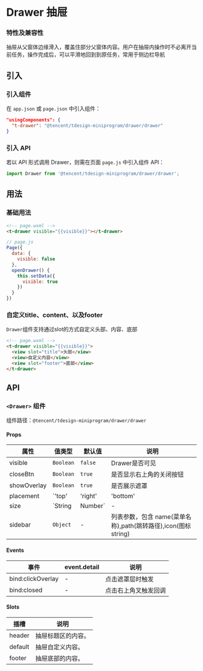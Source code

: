 # Drawer 抽屉

### 特性及兼容性

抽屉从父窗体边缘滑入，覆盖住部分父窗体内容。用户在抽屉内操作时不必离开当前任务，操作完成后，可以平滑地回到到原任务，常用于侧边栏导航

## 引入

### 引入组件

在 `app.json` 或 `page.json` 中引入组件：

```json
"usingComponents": {
  "t-drawer": "@tencent/tdesign-miniprogram/drawer/drawer"
}
```

### 引入 API

若以 API 形式调用 Drawer，则需在页面 `page.js` 中引入组件 API：

```js
import Drawer from '@tencent/tdesign-miniprogram/drawer/drawer';
```

## 用法

### 基础用法


```html
<!-- page.wxml -->
<t-drawer visible="{{visible}}"></t-drawer>
```

```js
// page.js
Page({
  data: {
    visible: false
  },
  openDrawer() {
    this.setData({
      visible: true
    })
  }
})
```

### 自定义title、content、以及footer

`Drawer`组件支持通过slot的方式自定义头部、内容、底部

```html
<!-- page.wxml -->
<t-drawer visible="{{visible}}">
  <view slot="title">头部</view>
  <view>自定义内容</view>
  <view slot="footer">底部</view>
</t-drawer>
```


## API

### `<Drawer>` 组件

组件路径：`@tencent/tdesign-miniprogram/drawer/drawer`

#### Props

| 属性 | 值类型 | 默认值 | 说明 |
|-----|-------|-------|-----|
| visible | `Boolean` | `false` | Drawer是否可见 |
| closeBtn | `Boolean` | `true` | 是否显示右上角的关闭按钮 |
| showOverlay | `Boolean` | `true` | 是否展示遮罩 |
| placement | `'top' | 'right' | 'bottom' | 'left'` | - | 抽屉的方向 |
| size | `String | Number` | - | 抽屉的大小，值可以是：large/middle/small/300px/500px/80%/50%/120(number)/150(number) |
| sidebar | `Object` | - | 列表参数，包含 name(菜单名称),path(跳转路径),icon(图标string) |

#### Events

| 事件 | event.detail | 说明 |
|-----|------|-----|
| bind:clickOverlay | - | 点击遮罩层时触发 |
| bind:closed | - | 点击右上角叉触发回调 |

#### Slots

| 插槽 | 说明 |
|-----|-----|
| header | 抽屉标题区的内容。|
| default | 抽屉自定义内容。 |
| footer | 抽屉底部的内容。|
